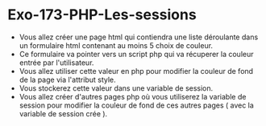 # Exo-173-PHP-Les-sessions

- Vous allez créer une page html qui contiendra une liste déroulante dans un formulaire html contenant au moins 5 choix de couleur.
- Ce formulaire va pointer vers un script php qui va récuperer la couleur entrée par l'utilisateur.
- Vous allez utiliser cette valeur en php pour modifier la couleur de fond de la page via l'attribut style.
- Vous stockerez cette valeur dans une variable de session.
- Vous allez créer d'autres pages php où vous utiliserez la variable de session pour modifier la couleur de fond de ces autres pages ( avec la variable de session crée ).